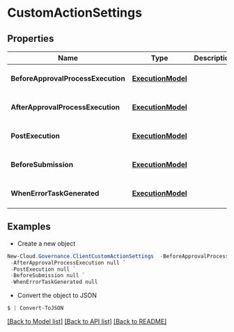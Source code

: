 # CustomActionSettings
## Properties

Name | Type | Description | Notes
------------ | ------------- | ------------- | -------------
**BeforeApprovalProcessExecution** | [**ExecutionModel**](ExecutionModel.md) |  | [optional] [default to null]
**AfterApprovalProcessExecution** | [**ExecutionModel**](ExecutionModel.md) |  | [optional] [default to null]
**PostExecution** | [**ExecutionModel**](ExecutionModel.md) |  | [optional] [default to null]
**BeforeSubmission** | [**ExecutionModel**](ExecutionModel.md) |  | [optional] [default to null]
**WhenErrorTaskGenerated** | [**ExecutionModel**](ExecutionModel.md) |  | [optional] [default to null]

## Examples

- Create a new object
```powershell
New-Cloud.Governance.ClientCustomActionSettings  -BeforeApprovalProcessExecution null `
 -AfterApprovalProcessExecution null `
 -PostExecution null `
 -BeforeSubmission null `
 -WhenErrorTaskGenerated null
```

- Convert the object to JSON
```powershell
$ | Convert-ToJSON
```


[[Back to Model list]](../README.md#documentation-for-models) [[Back to API list]](../README.md#documentation-for-api-endpoints) [[Back to README]](../README.md)

